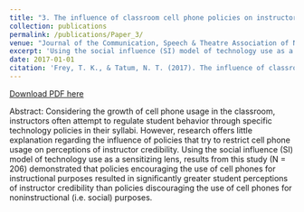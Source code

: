 ```yaml
---
title: "3. The influence of classroom cell phone policies on instructor credibility"
collection: publications
permalink: /publications/Paper_3/
venue: "Journal of the Communication, Speech & Theatre Association of North Dakota"
excerpt: 'Using the social influence (SI) model of technology use as a sensitizing lens results from this study (N = 206) demonstrated that policies encouraging the use of cell phones for instructional purposes resulted in significantly greater student perceptions of instructor credibility than policies discouraging the use of cell phones for noninstructional (i.e. social) purposes.'
date: 2017-01-01
citation: 'Frey, T. K., & Tatum, N. T. (2017). The influence of classroom cell phone policies on instructor credibility. <i>Journal of the Communication, Speech & Theatre Association of North Dakota, 29</i>, 1-13.'
---
```


[Download PDF here](http://tkodyfrey.github.io/files/JCSTAND.pdf)

Abstract: Considering the growth of cell phone usage in the classroom, instructors often attempt to regulate student behavior through specific technology policies in their syllabi. However, research offers little explanation regarding the influence of policies that try to restrict cell phone usage on perceptions of instructor credibility. Using the social influence (SI) model of technology use as a sensitizing lens, results from this study (N = 206) demonstrated that policies encouraging the use of cell phones for instructional purposes resulted in significantly greater student perceptions of instructor credibility than policies discouraging the use of cell phones for noninstructional (i.e. social) purposes.